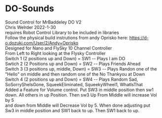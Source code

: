 # DO-Sounds  
Sound Control for MrBaddeley DO V2  
Chris Welrder 2022-1-30  
requires Robot Control Library to be included in libraries  
Follow the physical build instrutions from andy Oprisko here: https://d-o.dozuki.com/User/2/Andy+Oprisko  
Designed for Nano and FlySky 10 Channel Controller  
From Left to Right looking at the Flysky Controller  
Switch 1 (2 positions up and Down) = SW1 -- Plays I am DO  
Swtich 2 (2 Positions up and Down) = SW2 -- Plays Friends Ahead   
Switch 3 (3 positions up, middle, Down) = SW3 -- Plays Randon one of the "Hello" on middle and then random one of the No Thankyou at Down  
Switch 4 (2 positions up and Down) = SW4 -- Plays Random Sad, SoSorrySheIsGone, SqueekEliminated, SqueekyWheel1, WhatIsThat  
Added a Feature for Volume control. Put SW3 in middle position then sw1 down.  All others in up Position. Then sw3 Up From Middle will increase Vol by 5  
   and down from Middle will Decrease Vol by 5. When done adjusting put Sw3 in middle position and SW1 back to up. Then SW1 back to up.  
